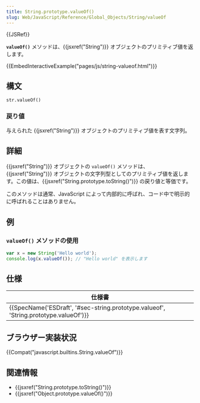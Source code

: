 ```yaml
---
title: String.prototype.valueOf()
slug: Web/JavaScript/Reference/Global_Objects/String/valueOf
---
```

{{JSRef}}

**`valueOf()`** メソッドは、{{jsxref("String")}} オブジェクトのプリミティブ値を返します。

{{EmbedInteractiveExample("pages/js/string-valueof.html")}}

## 構文

```
str.valueOf()
```

### 戻り値

与えられた {{jsxref("String")}} オブジェクトのプリミティブ値を表す文字列。

## 詳細

{{jsxref("String")}} オブジェクトの `valueOf()` メソッドは、{{jsxref("String")}} オブジェクトの文字列型としてのプリミティブ値を返します。この値は、{{jsxref("String.prototype.toString()")}} の戻り値と等価です。

このメソッドは通常、JavaScript によって内部的に呼ばれ、コード中で明示的に呼ばれることはありません。

## 例

### `valueOf()` メソッドの使用

```js
var x = new String('Hello world');
console.log(x.valueOf()); // "Hello world" を表示します
```

## 仕様

| 仕様書                                                                                                           |
| ---------------------------------------------------------------------------------------------------------------- |
| {{SpecName('ESDraft', '#sec-string.prototype.valueof', 'String.prototype.valueOf')}} |

## ブラウザー実装状況

{{Compat("javascript.builtins.String.valueOf")}}

## 関連情報

- {{jsxref("String.prototype.toString()")}}
- {{jsxref("Object.prototype.valueOf()")}}
